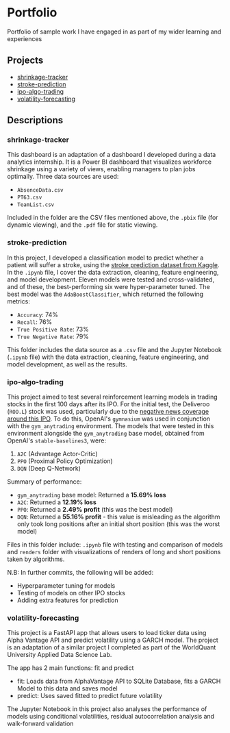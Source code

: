 # Portfolio
Portfolio of sample work I have engaged in as part of my wider learning and experiences

## Projects
* [shrinkage-tracker](https://github.com/abhirup-roy/Portfolio/tree/main/shrinkage-tracker)
* [stroke-prediction](https://github.com/abhirup-roy/Portfolio/tree/main/stroke-prediction)
* [ipo-algo-trading](https://github.com/abhirup-roy/Portfolio/tree/main/ipo-algo-trading)
* [volatility-forecasting](https://github.com/abhirup-roy/Portfolio/tree/main/volatility-forecasting)
## Descriptions

### shrinkage-tracker
This dashboard is an adaptation of a dashboard I developed during a data analytics internship. It is a Power BI dashboard that visualizes workforce shrinkage using a variety of views, enabling managers to plan jobs optimally. Three data sources are used:
* `AbsenceData.csv`
* `PT63.csv`
* `TeamList.csv`

Included in the folder are the CSV files mentioned above, the `.pbix` file (for dynamic viewing), and the `.pdf` file for static viewing.

### stroke-prediction
In this project, I developed a classification model to predict whether a patient will suffer a stroke, using the [stroke prediction dataset from Kaggle](https://www.kaggle.com/datasets/fedesoriano/stroke-prediction-dataset). In the `.ipynb` file, I cover the data extraction, cleaning, feature engineering, and model development. Eleven models were tested and cross-validated, and of these, the best-performing six were hyper-parameter tuned. The best model was the `AdaBoostClassifier`, which returned the following metrics:
* `Accuracy`: 74%
* `Recall`: 76%
* `True Positive Rate`: 73%
* `True Negative Rate`: 79%

This folder includes the data source as a `.csv` file and the Jupyter Notebook (`.ipynb` file) with the data extraction, cleaning, feature engineering, and model development, as well as the results.

### ipo-algo-trading
This project aimed to test several reinforcement learning models in trading stocks in the first 100 days after its IPO. For the initial test, the Deliveroo (`ROO.L`) stock was used, particularly due to the [negative news coverage around this IPO](https://www.ft.com/content/bdf6ac6b-46b5-4f7a-90db-291d7fd2898d). To do this, OpenAI's `gymnasium` was used in conjunction with the `gym_anytrading` environment. The models that were tested in this environment alongside the `gym_anytrading` base model, obtained from OpenAI's `stable-baselines3`, were:

1. `A2C` (Advantage Actor-Critic)
2. `PPO` (Proximal Policy Optimization)
3. `DQN` (Deep Q-Network)

Summary of performance:
* `gym_anytrading` base model: Returned a **15.69% loss**
* `A2C`: Returned a **12.19% loss**
* `PPO`: Returned a **2.49% profit** (this was the best model)
* `DQN`: Returned a **55.16% profit** - this value is misleading as the algorithm only took long positions after an initial short position (this was the worst model)

Files in this folder include: `.ipynb` file with testing and comparison of models and `renders` folder with visualizations of renders of long and short positions taken by algorithms.

N.B: In further commits, the following will be added:
* Hyperparameter tuning for models
* Testing of models on other IPO stocks
* Adding extra features for prediction

### volatility-forecasting

This project is a FastAPI app that allows users to load ticker data using Alpha Vantage API and predict volatility using a GARCH model. 
The project is an adaptation of a similar project I completed as part of the WorldQuant University Applied Data Science Lab.

The app has 2 main functions: fit and predict
* fit: Loads data from AlphaVantage API to SQLite Database, fits a GARCH Model to this data and saves model
* predict: Uses saved fitted to predict future volatility

The Jupyter Notebook in this project also analyses the performance of models using conditional volatilities, residual autocorrelation analysis and walk-forward validation
